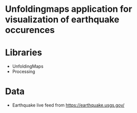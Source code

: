 # Unfoldingmaps application for visualization of earthquake occurences


# Libraries
- UnfoldingMaps
- Processing

# Data
- Earthquake live feed from https://earthquake.usgs.gov/
